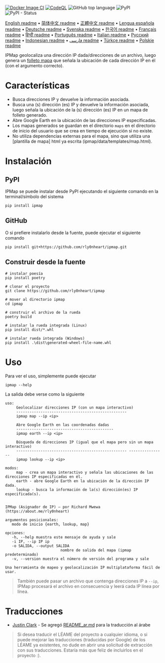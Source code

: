 [![Docker Image CI](https://github.com/rly0nheart/ipmap/actions/workflows/docker-image.yml/badge.svg)](https://github.com/rly0nheart/ipmap/actions/workflows/docker-image.yml)
[![CodeQL](https://github.com/rly0nheart/ipmap/actions/workflows/codeql.yml/badge.svg)](https://github.com/rly0nheart/ipmap/actions/workflows/codeql.yml)
![GitHub top language](https://img.shields.io/github/languages/top/rly0nheart/ipmap?logo=github)
![PyPI](https://img.shields.io/pypi/v/ipmap?label=Latest%20Release&logo=pypi)
![PyPI - Status](https://img.shields.io/pypi/status/ipmap?label=Status&logo=pypi)

[English readme](https://github.com/rly0nheart/ipmap/blob/master/README.md) • 
[简体中文 readme](https://github.com/rly0nheart/ipmap/blob/master/README_zh-CN.md) • 
[正體中文 readme](https://github.com/rly0nheart/ipmap/blob/master/README_zh-TW.md) • 
[Lengua española readme](https://github.com/rly0nheart/ipmap/blob/master/README_es.md) • 
[Deutsche readme](https://github.com/rly0nheart/ipmap/blob/master/README_de.md) • 
[Svenska readme](https://github.com/rly0nheart/ipmap/blob/master/README_sv.md) • 
[한국어 readme](https://github.com/rly0nheart/ipmap/blob/master/README_kr.md) • 
[Français readme](https://github.com/rly0nheart/ipmap/blob/master/README_fr.md) • 
[हिन्दी readme](https://github.com/rly0nheart/ipmap/blob/master/README_hi.md) • 
[Português readme](https://github.com/rly0nheart/ipmap/blob/master/README_pt.md) • 
[Italian readme](https://github.com/rly0nheart/ipmap/blob/master/README_it.md) • 
[Русский readme](https://github.com/rly0nheart/ipmap/blob/master/README_ru.md) • 
[Indonesian readme](https://github.com/rly0nheart/ipmap/blob/master/README_id.md) • 
[فارسی readme](https://github.com/rly0nheart/ipmap/blob/master/README_fa.md) • 
[Türkçe readme](https://github.com/rly0nheart/ipmap/blob/master/README_tr.md) • 
[Polskie readme](https://github.com/rly0nheart/ipmap/blob/master/README_pl.md)

IPMap geolocaliza una dirección IP dada/direcciones de un archivo, luego genera un [folleto mapa](https://github.com/leaflet/leaflet) que señala la ubicación de cada dirección IP en él (con el argumento correcto).

# Características
* Busca direcciones IP y devuelve la información asociada.
* Busca una (s) dirección (es) IP y devuelve la información asociada, luego señala la ubicación de la (s) dirección (es) IP en un mapa de folleto generado.
* Abre Google Earth en la ubicación de las direcciones IP especificadas.
* Los mapas generados se guardan en el directorio `maps` en el directorio de inicio del usuario que se crea en tiempo de ejecución si no existe.
* No utiliza dependencias externas para el mapa, sino que utiliza una [plantilla de mapa] html ya escrita (ipmap/data/templates/map.html).

# Instalación
## PyPI
IPMap se puede instalar desde PyPI ejecutando el siguiente comando en la terminal/símbolo del sistema
```
pip install ipmap
```
## GitHub
O si prefiere instalarlo desde la fuente, puede ejecutar el siguiente comando
```
pip install git+https://github.com/rly0nheart/ipmap.git
```
## Construir desde la fuente
```Pitón
# instalar poesía
pip install poetry

# clonar el proyecto
git clone https://github.com/rly0nheart/ipmap

# mover al directorio ipmap
cd ipmap

# construir el archivo de la rueda
poetry build

# instalar la rueda integrada (Linux)
pip install dist/*.whl

# instalar rueda integrada (Windows)
pip install .\dist\generated-wheel-file-name.whl
```

# Uso
Para ver el uso, simplemente puede ejecutar
```
ipmap --help
```
La salida debe verse como la siguiente
```
uso:
     Geolocalizar direcciones IP (con un mapa interactivo)
     --------------------------------------------------
     ipmap map --ip <ip>

     Abre Google Earth en las coordenadas dadas
     --------------------------------------------
     ipmap earth --ip <ip>

     Búsqueda de direcciones IP (igual que el mapa pero sin un mapa interactivo)
     -------------------------------------------------- ----------------
     ipmap lookup --ip <ip>

modos:
     map - crea un mapa interactivo y señala las ubicaciones de las direcciones IP especificadas en él.
     earth - abre Google Earth en la ubicación de la dirección IP dada.
     lookup - busca la información de la(s) dirección(es) IP especificada(s).
    

IPMap (Asignador de IP) — por Richard Mwewa (https://about.me/rly0nheart)

argumentos posicionales:
   modo de inicio {earth, lookup, map}

opciones:
   -h, --help muestra este mensaje de ayuda y sale
   -i IP, --ip IP ip
   -o SALIDA, --output SALIDA
                         nombre de salida del mapa (ipmap predeterminado)
   -v, --version muestra el número de versión del programa y sale

Una herramienta de mapeo y geolocalización IP multiplataforma fácil de usar.
```
> También puede pasar un archivo que contenga direcciones IP a `--ip`, IPMap procesará el archivo en consecuencia y leerá cada IP línea por línea.
# Traducciones
* [Justin Clark](https://github.com/jclark1913) - Se agregó [README_ar.md](https://github.com/rly0nheart/ipmap/blob/master/README_ar,md) para la traducción al árabe
> Si desea traducir el LÉAME del proyecto a cualquier idioma, o si puede mejorar las traducciones (traducidas por Google) de los LÉAME ya existentes, no dude en abrir una solicitud de extracción con sus traducciones. Estaría más que feliz de incluirlos en el proyecto :).
